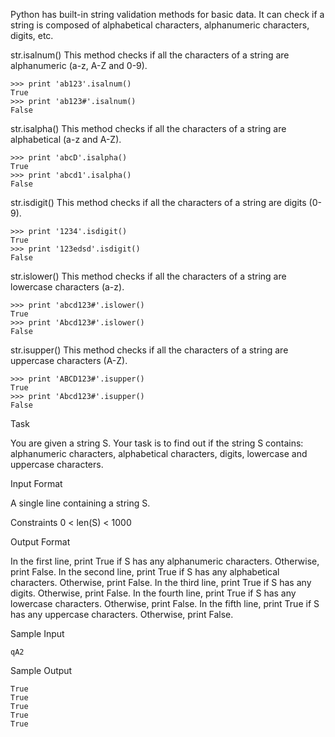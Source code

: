 Python has built-in string validation methods for basic data. It can check if a string is composed of alphabetical characters, alphanumeric characters, digits, etc.

str.isalnum()
This method checks if all the characters of a string are alphanumeric (a-z, A-Z and 0-9).
```
>>> print 'ab123'.isalnum()
True
>>> print 'ab123#'.isalnum()
False
```
str.isalpha()
This method checks if all the characters of a string are alphabetical (a-z and A-Z).
```
>>> print 'abcD'.isalpha()
True
>>> print 'abcd1'.isalpha()
False
```
str.isdigit()
This method checks if all the characters of a string are digits (0-9).
```
>>> print '1234'.isdigit()
True
>>> print '123edsd'.isdigit()
False
```
str.islower()
This method checks if all the characters of a string are lowercase characters (a-z).
```
>>> print 'abcd123#'.islower()
True
>>> print 'Abcd123#'.islower()
False
```
str.isupper()
This method checks if all the characters of a string are uppercase characters (A-Z).
```
>>> print 'ABCD123#'.isupper()
True
>>> print 'Abcd123#'.isupper()
False
```
Task

You are given a string S.
Your task is to find out if the string S contains: alphanumeric characters, alphabetical characters, digits, lowercase and uppercase characters.

Input Format

A single line containing a string S.

Constraints
0 < len(S) < 1000

Output Format

In the first line, print True if S has any alphanumeric characters. Otherwise, print False.
In the second line, print True if S has any alphabetical characters. Otherwise, print False.
In the third line, print True if S has any digits. Otherwise, print False.
In the fourth line, print True if S has any lowercase characters. Otherwise, print False.
In the fifth line, print True if S has any uppercase characters. Otherwise, print False.

Sample Input
```
qA2
```
Sample Output
```
True
True
True
True
True
```